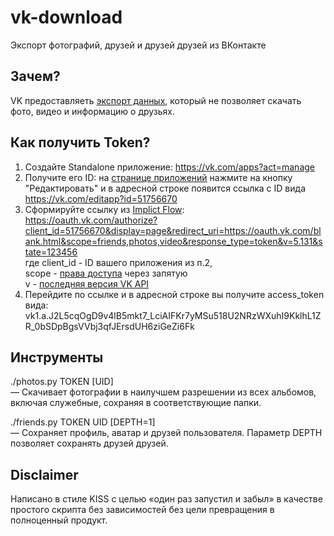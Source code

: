 # vk-download
Экспорт фотографий, друзей и друзей друзей из ВКонтакте

## Зачем?
VK предоставляеть [экспорт данных](https://vk.com/data_protection?section=rules#archive), который не позволяет скачать фото, видео и информацию о друзьях.

## Как получить Token?
1. Создайте Standalone приложение: https://vk.com/apps?act=manage
2. Получите его ID: на [странице приложений](https://vk.com/apps?act=manage) нажмите на кнопку "Редактировать" и в адресной строке появится ссылка с ID вида https://vk.com/editapp?id=51756670
3. Сформируйте ссылку из [Implict Flow](https://vk.com/dev/implicit_flow_user):  
https://oauth.vk.com/authorize?client_id=51756670&display=page&redirect_uri=https://oauth.vk.com/blank.html&scope=friends,photos,video&response_type=token&v=5.131&state=123456  
где client_id - ID вашего приложения из п.2,  
scope - [права доступа](https://dev.vk.com/ru/reference/access-rights) через запятую  
v - [последняя версия VK API](https://dev.vk.com/ru/reference/versions)  
4. Перейдите по ссылке и в адресной строке вы получите access_token вида:  
vk1.a.J2L5cqOgD9v4lB5mkt7_LciAIFKr7yMSu518U2NRzWXuhI9KklhL1ZR_0bSDpBgsVVbj3qfJErsdUH6ziGeZi6Fk

## Инструменты
./photos.py TOKEN [UID]  
— Скачивает фотографии в наилучшем разрешении из всех альбомов, включая служебные, сохраняя в соответствующие папки.  

./friends.py TOKEN UID [DEPTH=1]  
— Сохраняет профиль, аватар и друзей пользователя. Параметр DEPTH позволяет сохранять друзей друзей.

## Disclaimer
Написано в стиле KISS с целью «один раз запустил и забыл» в качестве простого скрипта без зависимостей без цели превращения в полноценный продукт.
